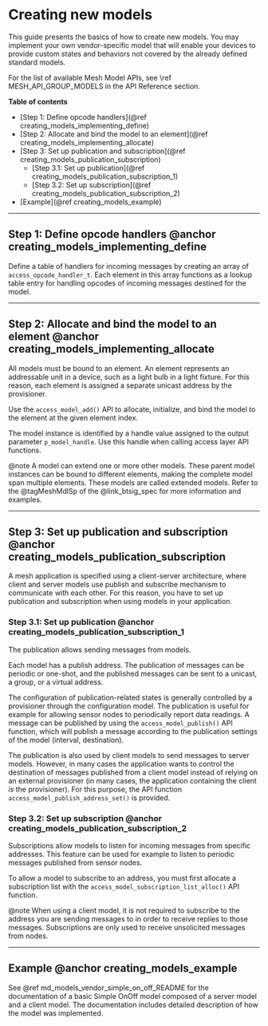 # Creating new models

This guide presents the basics of how to create new models. You may implement your own
vendor-specific model that will enable your devices to provide custom states and behaviors
not covered by the already defined standard models.

For the list of available Mesh Model APIs,
see \ref MESH_API_GROUP_MODELS in the API Reference section.

**Table of contents**
- [Step 1: Define opcode handlers](@ref creating_models_implementing_define)
- [Step 2: Allocate and bind the model to an element](@ref creating_models_implementing_allocate)
- [Step 3: Set up publication and subscription](@ref creating_models_publication_subscription)
    - [Step 3.1: Set up publication](@ref creating_models_publication_subscription_1)
    - [Step 3.2: Set up subscription](@ref creating_models_publication_subscription_2)
- [Example](@ref creating_models_example)


---

## Step 1: Define opcode handlers @anchor creating_models_implementing_define

Define a table of handlers for incoming messages by creating an array
of `access_opcode_handler_t`. Each element in this array functions as a lookup table entry for
handling opcodes of incoming messages destined for the model.

---

## Step 2: Allocate and bind the model to an element @anchor creating_models_implementing_allocate

All models must be bound to an element. An element represents an addressable unit in a device,
such as a light bulb in a light fixture. For this reason, each element is assigned a separate
unicast address by the provisioner.

Use the `access_model_add()` API to allocate, initialize, and bind the model to the element
at the given element index.

The model instance is identified by a handle value assigned to the output parameter `p_model_handle`.
Use this handle when calling access layer API functions.

@note
A model can extend one or more other models. These parent model instances can be bound
to different elements, making the complete model span multiple elements.
These models are called extended models. Refer to the @tagMeshMdlSp of
the @link_btsig_spec for more information and examples.


---

## Step 3: Set up publication and subscription @anchor creating_models_publication_subscription

A mesh application is specified using a client-server architecture, where client and server
models use publish and subscribe mechanism to communicate with each other. For this reason,
you have to set up publication and subscription when using models in your application.

### Step 3.1: Set up publication @anchor creating_models_publication_subscription_1

The publication allows sending messages from models.

Each model has a publish address. The publication of messages can be periodic or one-shot,
and the published messages can be sent to a unicast, a group, or a virtual address.

The configuration of publication-related states is generally controlled by a provisioner
through the configuration model. The publication is useful for example for allowing sensor nodes
to periodically report data readings. A message can be published
by using the `access_model_publish()` API function, which will publish a message according
to the publication settings of the model (interval, destination).

The publication is also used by client models to send messages to server models.
However, in many cases the application wants to control the destination of messages
published from a client model instead of relying on an external provisioner (in many
cases, the application containing the client _is_ the provisioner). For this purpose,
the API function `access_model_publish_address_set()` is provided.

### Step 3.2: Set up subscription @anchor creating_models_publication_subscription_2

Subscriptions allow models to listen for incoming messages from specific addresses.
This feature can be used for example to listen to periodic messages published from sensor nodes.

To allow a model to subscribe to an address, you must first allocate a subscription
list with the `access_model_subscription_list_alloc()` API function.

@note
When using a client model, it is not required to subscribe to the address you
are sending messages to in order to receive replies to those messages. Subscriptions are
only used to receive unsolicited messages from nodes.


---

## Example @anchor creating_models_example

See @ref md_models_vendor_simple_on_off_README for the documentation of a basic Simple OnOff model
composed of a server model and a client model. The documentation includes detailed description
of how the model was implemented.
